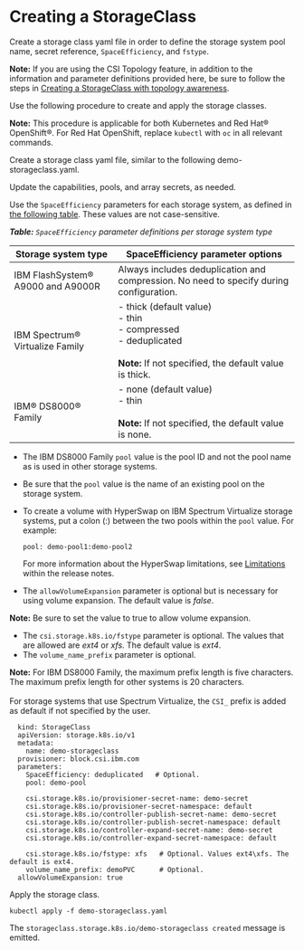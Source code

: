 # Creating a StorageClass

Create a storage class yaml file in order to define the storage system pool name, secret reference, `SpaceEfficiency`, and `fstype`.

**Note:** If you are using the CSI Topology feature, in addition to the information and parameter definitions provided here, be sure to follow the steps in [Creating a StorageClass with topology awareness](csi_ug_config_create_storageclasses_topology.md).

Use the following procedure to create and apply the storage classes.

**Note:** This procedure is applicable for both Kubernetes and Red Hat® OpenShift®. For Red Hat OpenShift, replace `kubectl` with `oc` in all relevant commands.

Create a storage class yaml file, similar to the following demo-storageclass.yaml.

Update the capabilities, pools, and array secrets, as needed.

Use the `SpaceEfficiency` parameters for each storage system, as defined in [the following table](#spaceefficiency). These values are not case-sensitive.

_<a name=spaceefficiency>**Table:**</a> `SpaceEfficiency` parameter definitions per storage system type_

|Storage system type|SpaceEfficiency parameter options|
|-------------------|---------------------------------|
|IBM FlashSystem® A9000 and A9000R|Always includes deduplication and compression. No need to specify during configuration.|
|IBM Spectrum® Virtualize Family|- thick (default value)<br />- thin<br />- compressed<br />- deduplicated <br /><br /> **Note:** If not specified, the default value is thick.|
|IBM® DS8000® Family| - none (default value) <br />- thin<br /><br /> **Note:** If not specified, the default value is none.|

- The IBM DS8000 Family `pool` value is the pool ID and not the pool name as is used in other storage systems.
- Be sure that the `pool` value is the name of an existing pool on the storage system.
- To create a volume with HyperSwap on IBM Spectrum Virtualize storage systems, put a colon (:) between the two pools within the `pool` value. For example:
  
  ```
  pool: demo-pool1:demo-pool2 
  ```
  For more information about the HyperSwap limitations, see [Limitations](content\release_notes\csi_rn_limitations.md) within the release notes.
  
- The `allowVolumeExpansion` parameter is optional but is necessary for using volume expansion. The default value is _false_.

**Note:** Be sure to set the value to true to allow volume expansion.

- The `csi.storage.k8s.io/fstype` parameter is optional. The values that are allowed are _ext4_ or _xfs_. The default value is _ext4_.
- The `volume_name_prefix` parameter is optional.

**Note:** For IBM DS8000 Family, the maximum prefix length is five characters. The maximum prefix length for other systems is 20 characters. <br /><br />For storage systems that use Spectrum Virtualize, the `CSI_` prefix is added as default if not specified by the user.

    
      kind: StorageClass
      apiVersion: storage.k8s.io/v1
      metadata:
        name: demo-storageclass
      provisioner: block.csi.ibm.com
      parameters:
        SpaceEfficiency: deduplicated   # Optional.
        pool: demo-pool
      
        csi.storage.k8s.io/provisioner-secret-name: demo-secret
        csi.storage.k8s.io/provisioner-secret-namespace: default
        csi.storage.k8s.io/controller-publish-secret-name: demo-secret
        csi.storage.k8s.io/controller-publish-secret-namespace: default
        csi.storage.k8s.io/controller-expand-secret-name: demo-secret
        csi.storage.k8s.io/controller-expand-secret-namespace: default
      
        csi.storage.k8s.io/fstype: xfs   # Optional. Values ext4\xfs. The default is ext4.
        volume_name_prefix: demoPVC      # Optional.
      allowVolumeExpansion: true
    

Apply the storage class.

  ```
  kubectl apply -f demo-storageclass.yaml
  ```

The `storageclass.storage.k8s.io/demo-storageclass created` message is emitted.


